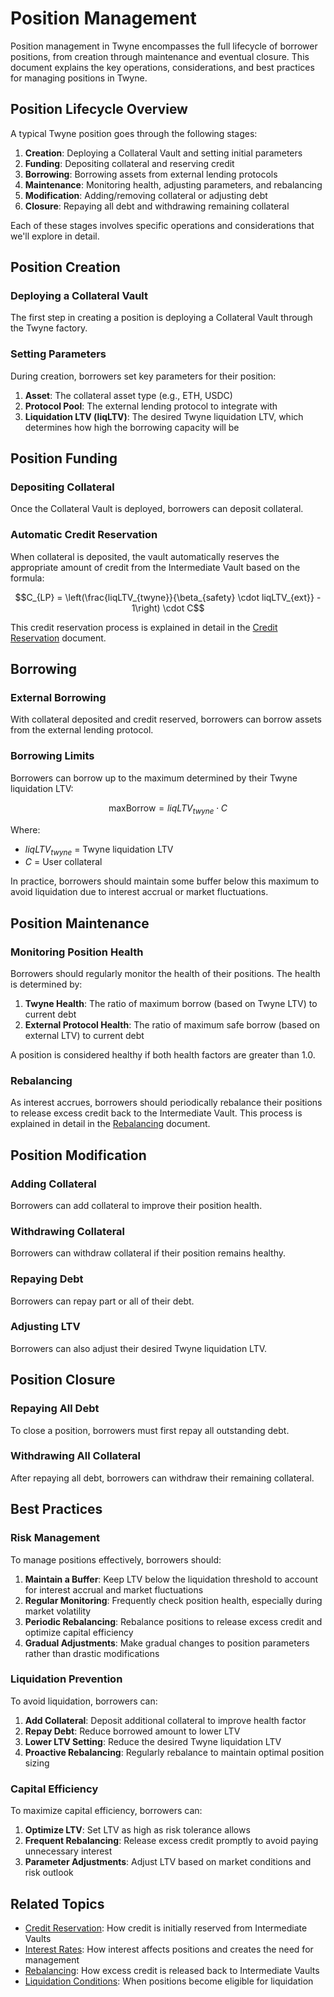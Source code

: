 # Position Management

Position management in Twyne encompasses the full lifecycle of borrower positions, from creation through maintenance and eventual closure. This document explains the key operations, considerations, and best practices for managing positions in Twyne.

## Position Lifecycle Overview

A typical Twyne position goes through the following stages:

1. **Creation**: Deploying a Collateral Vault and setting initial parameters
2. **Funding**: Depositing collateral and reserving credit
3. **Borrowing**: Borrowing assets from external lending protocols
4. **Maintenance**: Monitoring health, adjusting parameters, and rebalancing
5. **Modification**: Adding/removing collateral or adjusting debt
6. **Closure**: Repaying all debt and withdrawing remaining collateral

Each of these stages involves specific operations and considerations that we'll explore in detail.

## Position Creation

### Deploying a Collateral Vault

The first step in creating a position is deploying a Collateral Vault through the Twyne factory.

### Setting Parameters

During creation, borrowers set key parameters for their position:

1. **Asset**: The collateral asset type (e.g., ETH, USDC)
2. **Protocol Pool**: The external lending protocol to integrate with
3. **Liquidation LTV (liqLTV)**: The desired Twyne liquidation LTV, which determines how high the borrowing capacity will be

## Position Funding

### Depositing Collateral

Once the Collateral Vault is deployed, borrowers can deposit collateral.

### Automatic Credit Reservation

When collateral is deposited, the vault automatically reserves the appropriate amount of credit from the Intermediate Vault based on the formula:

$$C_{LP} = \left(\frac{liqLTV_{twyne}}{\beta_{safety} \cdot liqLTV_{ext}} - 1\right) \cdot C$$

This credit reservation process is explained in detail in the [Credit Reservation](./01-Credit-Reservation.md) document.

## Borrowing

### External Borrowing

With collateral deposited and credit reserved, borrowers can borrow assets from the external lending protocol.

### Borrowing Limits

Borrowers can borrow up to the maximum determined by their Twyne liquidation LTV:

$$\text{maxBorrow} = liqLTV_{twyne} \cdot C$$

Where:
- $liqLTV_{twyne}$ = Twyne liquidation LTV
- $C$ = User collateral

In practice, borrowers should maintain some buffer below this maximum to avoid liquidation due to interest accrual or market fluctuations.

## Position Maintenance

### Monitoring Position Health

Borrowers should regularly monitor the health of their positions. The health is determined by:

1. **Twyne Health**: The ratio of maximum borrow (based on Twyne LTV) to current debt
2. **External Protocol Health**: The ratio of maximum safe borrow (based on external LTV) to current debt

A position is considered healthy if both health factors are greater than 1.0.

### Rebalancing

As interest accrues, borrowers should periodically rebalance their positions to release excess credit back to the Intermediate Vault. This process is explained in detail in the [Rebalancing](./03-Rebalancing.md) document.

## Position Modification

### Adding Collateral

Borrowers can add collateral to improve their position health.

### Withdrawing Collateral

Borrowers can withdraw collateral if their position remains healthy.

### Repaying Debt

Borrowers can repay part or all of their debt.

### Adjusting LTV

Borrowers can also adjust their desired Twyne liquidation LTV.

## Position Closure

### Repaying All Debt

To close a position, borrowers must first repay all outstanding debt.

### Withdrawing All Collateral

After repaying all debt, borrowers can withdraw their remaining collateral.

## Best Practices

### Risk Management

To manage positions effectively, borrowers should:

1. **Maintain a Buffer**: Keep LTV below the liquidation threshold to account for interest accrual and market fluctuations
2. **Regular Monitoring**: Frequently check position health, especially during market volatility
3. **Periodic Rebalancing**: Rebalance positions to release excess credit and optimize capital efficiency
4. **Gradual Adjustments**: Make gradual changes to position parameters rather than drastic modifications

### Liquidation Prevention

To avoid liquidation, borrowers can:

1. **Add Collateral**: Deposit additional collateral to improve health factor
2. **Repay Debt**: Reduce borrowed amount to lower LTV
3. **Lower LTV Setting**: Reduce the desired Twyne liquidation LTV
4. **Proactive Rebalancing**: Regularly rebalance to maintain optimal position sizing

### Capital Efficiency

To maximize capital efficiency, borrowers can:

1. **Optimize LTV**: Set LTV as high as risk tolerance allows
2. **Frequent Rebalancing**: Release excess credit promptly to avoid paying unnecessary interest
3. **Parameter Adjustments**: Adjust LTV based on market conditions and risk outlook

## Related Topics

- [Credit Reservation](./01-Credit-Reservation.md): How credit is initially reserved from Intermediate Vaults
- [Interest Rates](./02-Interest-Rates.md): How interest affects positions and creates the need for management
- [Rebalancing](./03-Rebalancing.md): How excess credit is released back to Intermediate Vaults
- [Liquidation Conditions](../03-Liquidations/01-Liquidation-Conditions.md): When positions become eligible for liquidation